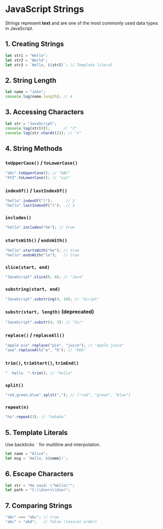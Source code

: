 # JavaScript Strings

Strings represent **text** and are one of the most commonly used data types in JavaScript.

## 1. Creating Strings

```js
let str1 = "Hello";
let str2 = 'World';
let str3 = `Hello, ${str2}`; // Template literal
```

## 2. String Length

```js
let name = "John";
console.log(name.length); // 4
```

## 3. Accessing Characters

```js
let str = "JavaScript";
console.log(str[0]);      // "J"
console.log(str.charAt(2)); // "v"
```

## 4. String Methods

### `toUpperCase()` / `toLowerCase()`

```js
"abc".toUpperCase(); // "ABC"
"XYZ".toLowerCase(); // "xyz"
```

### `indexOf()` / `lastIndexOf()`

```js
"hello".indexOf("l");      // 2
"hello".lastIndexOf("l");  // 3
```

### `includes()`

```js
"hello".includes("he"); // true
```

### `startsWith()` / `endsWith()`

```js
"hello".startsWith("he"); // true
"hello".endsWith("lo");   // true
```

### `slice(start, end)`

```js
"JavaScript".slice(0, 4); // "Java"
```

### `substring(start, end)`

```js
"JavaScript".substring(4, 10); // "Script"
```

### `substr(start, length)` (deprecated)

```js
"JavaScript".substr(4, 3); // "Scr"
```

### `replace()` / `replaceAll()`

```js
"apple pie".replace("pie", "juice"); // "apple juice"
"aaa".replaceAll("a", "b"); // "bbb"
```

### `trim()`, `trimStart()`, `trimEnd()`

```js
"  hello  ".trim(); // "hello"
```

### `split()`

```js
"red,green,blue".split(","); // ["red", "green", "blue"]
```

### `repeat(n)`

```js
"ha".repeat(3); // "hahaha"
```

## 5. Template Literals

Use backticks `` ` `` for multiline and interpolation.

```js
let name = "Alice";
let msg = `Hello, ${name}!`;
```

## 6. Escape Characters

```js
let str = "He said: \"Hello\"";
let path = "C:\\Users\\User";
```

## 7. Comparing Strings

```js
"abc" === "abc"; // true
"abc" > "abd";   // false (lexical order)
```
